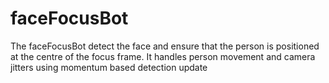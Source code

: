 # faceFocusBot
The faceFocusBot detect the face and ensure that the person is positioned at the centre of the focus frame. It handles person movement and camera jitters using momentum based detection update 
